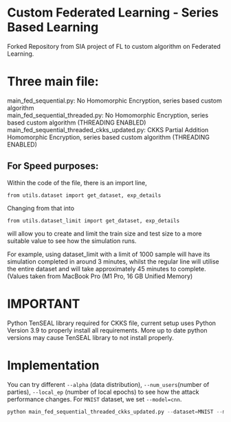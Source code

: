 # Custom Federated Learning - Series Based Learning
Forked Repository from SIA project of FL to custom algorithm on Federated Learning.

# Three main file:

main_fed_sequential.py: No Homomorphic Encryption, series based custom algorithm <br>
main_fed_sequential_threaded.py: No Homomorphic Encryption, series based custom algorithm (THREADING ENABLED) <br>
main_fed_sequential_threaded_ckks_updated.py: CKKS Partial Addition Homomorphic Encryption, series based custom algorithm (THREADING ENABLED) <br>

## For Speed purposes:

Within the code of the file, there is an import line, 
```
from utils.dataset import get_dataset, exp_details
```
Changing from that into
```
from utils.dataset_limit import get_dataset, exp_details
```
will allow you to create and limit the train size and test size to a more suitable value to see how the simulation runs.

For example, using dataset_limit with a limit of 1000 sample will have its simulation completed in around 3 minutes, whilst the regular line will utilise the entire dataset and will take approximately 45 minutes to complete. (Values taken from MacBook Pro (M1 Pro, 16 GB Unified Memory)


# IMPORTANT

Python TenSEAL library required for CKKS file, current setup uses Python Version 3.9 to properly install all requirements. More up to date python versions may cause TenSEAL library to not install properly.


# Implementation

You can try different `--alpha` (data distribution), `--num_users`(number of parties), `--local_ep` (number of local epochs) to see how the attack performance changes. For `MNIST` dataset, we set `--model=cnn`.
```python
python main_fed_sequential_threaded_ckks_updated.py --dataset=MNIST --model=cnn --alpha=1 --num_users=6 --local_ep=5
```
